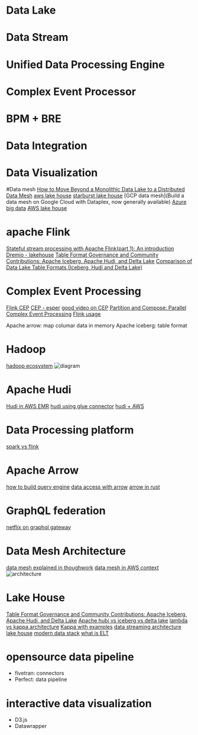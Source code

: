 # Data Lake
# Data Stream
# Unified Data Processing Engine
# Complex Event Processor
# BPM + BRE
# Data Integration
# Data Visualization

#Data mesh
[How to Move Beyond a Monolithic Data Lake to a Distributed Data Mesh](https://martinfowler.com/articles/data-monolith-to-mesh.html)
[aws lake house](https://aws.amazon.com/tw/blogs/big-data/etl-and-elt-design-patterns-for-lake-house-architecture-using-amazon-redshift-part-1/)
[starburst lake house](https://www.starburst.io/blog/why-data-lakehouse-architecture-now/)
[GCP data mesh](Build a data mesh on Google Cloud with Dataplex, now generally available)
[Azure big data](https://docs.microsoft.com/en-us/azure/architecture/data-guide/big-data/)
[AWS lake house](https://aws.amazon.com/tw/blogs/big-data/design-a-data-mesh-architecture-using-aws-lake-formation-and-aws-glue/)


# apache Flink
[Stateful stream processing with Apache Flink(part 1): An introduction](https://medium.com/@knoldus/stateful-stream-processing-with-apache-flink-part-1-an-introduction-bd5ca107cea7)
[Dremio - lakehouse](https://www.dremio.com/blog/its-wise-to-choose-open/)
[Table Format Governance and Community Contributions: Apache Iceberg, Apache Hudi, and Delta Lake](https://www.dremio.com/subsurface/table-format-governance-and-community-contributions-apache-iceberg-apache-hudi-and-delta-lake/)
[Comparison of Data Lake Table Formats (Iceberg, Hudi and Delta Lake)](https://www.dremio.com/subsurface/comparison-of-data-lake-table-formats-iceberg-hudi-and-delta-lake/)

# Complex Event Processing
[Flink CEP](https://data-flair.training/blogs/flink-cep/)
[CEP - esper](https://www.espertech.com/)
[good video on CEP](https://www.youtube.com/watch?v=bzp5tkeGmgY&t=1758s)
[Partition and Compose: Parallel Complex Event Processing](http://hirzels.com/martin/papers/debs12-cep.pdf)
[Flink usage](https://flink.apache.org/usecases.html)


Apache arrow: map columar data in memory
Apache iceberg: table format

# Hadoop
[hadoop ecosystem](https://www.edureka.co/blog/hadoop-ecosystem)
![diagram](https://d1jnx9ba8s6j9r.cloudfront.net/blog/wp-content/uploads/2016/10/HADOOP-ECOSYSTEM-Edureka.png)

# Apache Hudi
[Hudi in AWS EMR](https://aws.amazon.com/blogs/big-data/new-features-from-apache-hudi-available-in-amazon-emr/)
[hudi using glue connector](https://aws.amazon.com/blogs/big-data/writing-to-apache-hudi-tables-using-aws-glue-connector/)
[hudi + AWS](https://aws.amazon.com/blogs/big-data/part-1-query-an-apache-hudi-dataset-in-an-amazon-s3-data-lake-with-amazon-athena-part-1-read-optimized-queries/)

# Data Processing platform
[spark vs flink](https://www.macrometa.com/event-stream-processing/spark-vs-flink)

# Apache Arrow
[how to build query engine](https://www.youtube.com/watch?v=K6eCAVEk4kU)
[data access with arrow](https://databricks.com/session_na20/data-science-across-data-sources-with-apache-arrow)
[arrow in rust](https://levelup.gitconnected.com/introduction-to-apache-arrow-with-rust-394f391ea455)


# GraphQL federation
[netflix on graphql gateway](https://netflixtechblog.com/how-netflix-scales-its-api-with-graphql-federation-part-1-ae3557c187e2)


# Data Mesh Architecture
[data mesh explained in thoughwork](https://www.thoughtworks.com/radar/techniques/data-mesh)
[data mesh in AWS context](https://aws.amazon.com/blogs/big-data/design-a-data-mesh-architecture-using-aws-lake-formation-and-aws-glue/) 
![architecture](https://d2908q01vomqb2.cloudfront.net/b6692ea5df920cad691c20319a6fffd7a4a766b8/2021/07/08/bdb1297-image007.png)

 # Lake House
[Table Format Governance and Community Contributions: Apache Iceberg, Apache Hudi, and Delta Lake](https://www.dremio.com/subsurface/table-format-governance-and-community-contributions-apache-iceberg-apache-hudi-and-delta-lake/)
[Apache hubi vs iceberg vs delta lake](https://www.dremio.com/subsurface/comparison-of-data-lake-table-formats-iceberg-hudi-and-delta-lake/)
[lambda vs kappa architecture](https://www.qlik.com/blog/lambda-or-kappa-the-need-for-a-new-data-processing-architecture)
[Kappa with examples](https://www.kai-waehner.de/blog/2021/09/23/real-time-kappa-architecture-mainstream-replacing-batch-lambda/)
[data streaming architecture](https://www.upsolver.com/wp/stream-processing-ebook?submissionGuid=a73df29b-c1b9-4929-bb12-5c69060b07e4)
[lake house](https://towardsdatascience.com/the-fundamentals-of-data-warehouse-data-lake-lake-house-ff640851c832)
[modern data stack](https://blog.getcensus.com/graduating-to-the-modern-data-stack-for-startups/)
[what is ELT](https://blog.getcensus.com/what-is-reverse-etl/)

# opensource data pipeline
- fivetran: connectors
- Perfect: data pipeline

# interactive data visualization
- D3.js
- Datawrapper